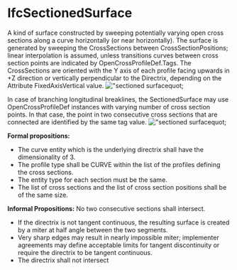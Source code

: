 IfcSectionedSurface
===================

A kind of surface constructed by sweeping potentially varying open cross sections along a curve horizontally (or near horizontally). The surface is generated by sweeping the CrossSections between CrossSectionPositions; linear interpolation is assumed, unless transitions curves between cross section points are indicated by OpenCrossProfileDef.Tags.
The CrossSections are oriented with the Y axis of each profile facing upwards in +Z direction or vertically perpendicular to the Directrix, depending on the Attribute FixedAxisVertical value.
!["sectioned surfacequot;](../../../../../../figures/IfcSectionedSurface_1.png "Figure 1 &mdash; Sectioned surface using _IfcOpenCrossProfileDef_")

In case of branching longitudinal breaklines, the SectionedSurface may use OpenCrossProfileDef instances with varying number of cross section points. In that case, the point in two consecutive cross sections that are connected are identified by the same tag value.
!["sectioned surfacequot;](../../../../../../figures/IfcSectionedSurface_2.png "Figure 1 &mdash; Sectioned surface with branching longitudinal breaklines")

**Formal propositions:**
* The curve entity which is the underlying directrix shall have the dimensionality of 3.
* The profile type shall be CURVE within the list of the profiles defining the cross sections.
* The entity type for each section must be the same.
* The list of cross sections and the list of cross section positions shall be of the same size.

**Informal Propositions:** No two consecutive sections shall intersect.
* If the directrix is not tangent continuous, the resulting surface is created by a miter at half angle between the two segments.
* Very sharp edges may result in nearly impossible miter; implementer agreements may define acceptable limits for tangent discontinuity or require the directrix to be tangent continuous.
* The directrix shall not intersect
